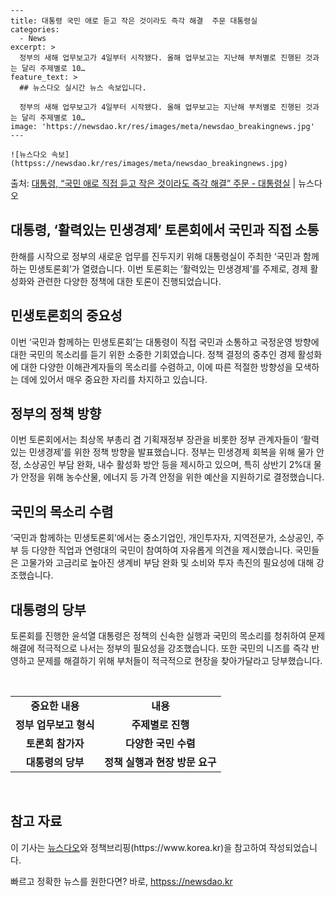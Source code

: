     ---
    title: 대통령 국민 애로 듣고 작은 것이라도 즉각 해결  주문 대통령실
    categories:
      - News
    excerpt: >
      정부의 새해 업무보고가 4일부터 시작됐다. 올해 업무보고는 지난해 부처별로 진행된 것과는 달리 주제별로 10…
    feature_text: >
      ## 뉴스다오 실시간 뉴스 속보입니다.
    
      정부의 새해 업무보고가 4일부터 시작됐다. 올해 업무보고는 지난해 부처별로 진행된 것과는 달리 주제별로 10…
    image: 'https://newsdao.kr/res/images/meta/newsdao_breakingnews.jpg'
    ---
    
    ![뉴스다오 속보](httpss://newsdao.kr/res/images/meta/newsdao_breakingnews.jpg)

<p>출처: <a href="httpss://newsdao.kr/2922" rel="dofollow">대통령, “국민 애로 직접 듣고 작은 것이라도 즉각 해결” 주문  - 대통령실</a> | 뉴스다오</p>

<h2>대통령, ‘활력있는 민생경제’ 토론회에서 국민과 직접 소통</h2>
<p data-ke-size="size16">한해를 시작으로 정부의 새로운 업무를 진두지키 위해 대통령실이 주최한 ‘국민과 함께하는 민생토론회’가 열렸습니다. 이번 토론회는 ‘활력있는 민생경제’를 주제로, 경제 활성화와 관련한 다양한 정책에 대한 토론이 진행되었습니다.</p>
<h2 data-ke-size="size26">민생토론회의 중요성</h2>
<p data-ke-size="size16">이번 ‘국민과 함께하는 민생토론회’는 대통령이 직접 국민과 소통하고 국정운영 방향에 대한 국민의 목소리를 듣기 위한 소중한 기회였습니다. 정책 결정의 중추인 경제 활성화에 대한 다양한 이해관계자들의 목소리를 수렴하고, 이에 따른 적절한 방향성을 모색하는 데에 있어서 매우 중요한 자리를 차지하고 있습니다.</p>
<h2 data-ke-size="size26">정부의 정책 방향</h2>
<p data-ke-size="size16">이번 토론회에서는 최상목 부총리 겸 기획재정부 장관을 비롯한 정부 관계자들이 ‘활력있는 민생경제’를 위한 정책 방향을 발표했습니다. 정부는 민생경제 회복을 위해 물가 안정, 소상공인 부담 완화, 내수 활성화 방안 등을 제시하고 있으며, 특히 상반기 2%대 물가 안정을 위해 농수산물, 에너지 등 가격 안정을 위한 예산을 지원하기로 결정했습니다.</p>
<h2 data-ke-size="size26">국민의 목소리 수렴</h2>
<p data-ke-size="size16">‘국민과 함께하는 민생토론회’에서는 중소기업인, 개인투자자, 지역전문가, 소상공인, 주부 등 다양한 직업과 연령대의 국민이 참여하여 자유롭게 의견을 제시했습니다. 국민들은 고물가와 고금리로 높아진 생계비 부담 완화 및 소비와 투자 촉진의 필요성에 대해 강조했습니다.</p>
<h2 data-ke-size="size26">대통령의 당부</h2>
<p data-ke-size="size16">토론회를 진행한 윤석열 대통령은 정책의 신속한 실행과 국민의 목소리를 청취하여 문제 해결에 적극적으로 나서는 정부의 필요성을 강조했습니다. 또한 국민의 니즈를 즉각 반영하고 문제를 해결하기 위해 부처들이 적극적으로 현장을 찾아가달라고 당부했습니다.</p>
<p data-ke-size="size16">&nbsp;</p>
<table>
  <tbody>
    <tr>
      <td style="text-align: center; height: 17px;"><b>중요한 내용</b></td>
      <td style="text-align: center; height: 17px;"><b>내용</b></td>
    </tr>
    <tr>
      <td style="text-align: center; height: 17px;"><b>정부 업무보고 형식</b></td>
      <td style="text-align: center; height: 17px;"><b>주제별로 진행</b></td>
    </tr>
    <tr>
      <td style="text-align: center; height: 17px;"><b>토론회 참가자</b></td>
      <td style="text-align: center; height: 17px;"><b>다양한 국민 수렴</b></td>
    </tr>
    <tr>
      <td style="text-align: center; height: 17px;"><b>대통령의 당부</b></td>
      <td style="text-align: center; height: 17px;"><b>정책 실행과 현장 방문 요구</b></td>
    </tr>
  </tbody>
</table>
<p data-ke-size="size16">&nbsp;</p>
<h2 data-ke-size="size26">참고 자료</h2>
<p data-ke-size="size16">이 기사는 <a href="httpss://newsdao.kr/2922" target="_blank">뉴스다오</a>와 정책브리핑(https://www.korea.kr)을 참고하여 작성되었습니다.</p>
 

빠르고 정확한 뉴스를 원한다면? 바로, <a href="httpss://newsdao.kr" rel="dofollow">httpss://newsdao.kr</a>


    